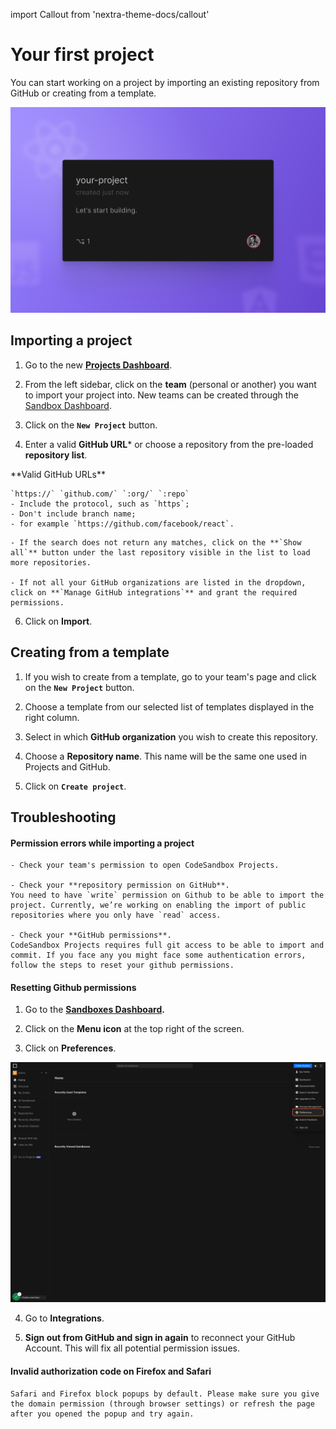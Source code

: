 import Callout from 'nextra-theme-docs/callout'

# Your first project

You can start working on a project by importing an existing repository from GitHub or creating from a template.

  ![Your First Project](../images/first-project.png)
  
  
## Importing a project

1. Go to the new **[Projects Dashboard](https://codesandbox.io/p/dashboard)**.

2. From the left sidebar, click on the **team** (personal or another) you want to import your project into. New teams can be created through the [Sandbox Dashboard](https://codesandbox.io/dashboard).
  
3. Click on the **`New Project`** button.
    
4. Enter a valid **GitHub URL*** or choose a repository from the pre-loaded **repository list**. 

 <Callout emoji="*⃣️">
    **Valid GitHub URLs**
    
    `https://` `github.com/` `:org/` `:repo`
    - Include the protocol, such as `https`;
    - Don't include branch name;
    - for example `https://github.com/facebook/react`.
  </Callout>

    - If the search does not return any matches, click on the **`Show all`** button under the last repository visible in the list to load more repositories.

    - If not all your GitHub organizations are listed in the dropdown, click on **`Manage GitHub integrations`** and grant the required permissions.
  
 
6. Click on **Import**. 




## Creating from a template

1. If you wish to create from a template, go to your team's page and click on the **`New Project`** button.
    
1. Choose a template from our selected list of templates displayed in the right column.
 
1. Select in which **GitHub organization** you wish to create this repository.

1. Choose a **Repository name**. This name will be the same one used in Projects and GitHub.

1. Click on **`Create project`**.




## Troubleshooting
   
#### **Permission errors while importing a project**
    
    - Check your team's permission to open CodeSandbox Projects.
    
    - Check your **repository permission on GitHub**. 
    You need to have `write` permission on Github to be able to import the project. Currently, we’re working on enabling the import of public repositories where you only have `read` access.
    
    - Check your **GitHub permissions**. 
    CodeSandbox Projects requires full git access to be able to import and commit. If you face any you might face some authentication errors, follow the steps to reset your github permissions.
    
    
#### **Resetting Github permissions**

1. Go to the **[Sandboxes Dashboard](https://codesandbox.io/dashboard).**

1. Click on the **Menu icon** at the top right of the screen.

1. Click on **Preferences**.

  ![Preferences Dropdown Menu Point on CodeSandbox Dashboard](../images/preferences.png)
  
4. Go to **Integrations**. 

5. **Sign out from GitHub and sign in again** to reconnect your GitHub Account. This will fix all potential permission issues. 
  

#### **Invalid authorization code on Firefox and Safari**
    
    Safari and Firefox block popups by default. Please make sure you give the domain permission (through browser settings) or refresh the page after you opened the popup and try again.


    
    